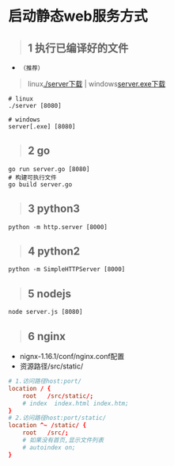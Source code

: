 # 启动静态web服务方式

> ## 1 执行已编译好的文件

* `（推荐）`

> linux[./server下载](https://dev.tencent.com/u/wujing2417/p/docsify/git/blob/coding-pages/server) | windows[server.exe下载](https://dev.tencent.com/u/wujing2417/p/docsify/git/blob/coding-pages/server.exe)

```shell
# linux
./server [8080]

# windows
server[.exe] [8080]
```

> ## 2 go

```shell
go run server.go [8080]
# 构建可执行文件
go build server.go
```

> ## 3 python3

```shell
python -m http.server [8000]
```

> ## 4 python2

```shell
python -m SimpleHTTPServer [8000]
```

> ## 5 nodejs

```shell
node server.js [8080]
```

> ## 6 nginx

* nignx-1.16.1/conf/nginx.conf配置
* 资源路径/src/static/

```conf
# 1.访问路径host:port/
location / {
    root   /src/static/;
    # index  index.html index.htm;
}
# 2.访问路径host:port/static/
location ^~ /static/ {
    root   /src/;
    # 如果没有首页,显示文件列表
    # autoindex on;
}
```